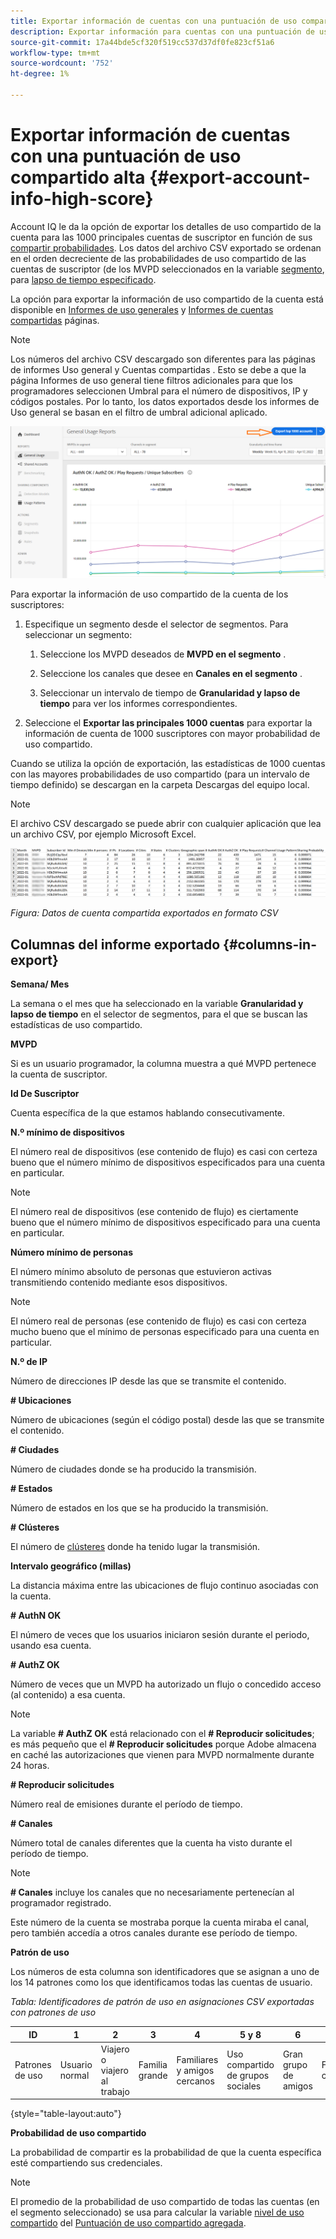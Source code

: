 ```yaml
---
title: Exportar información de cuentas con una puntuación de uso compartido alta
description: Exportar información para cuentas con una puntuación de uso compartido alta.
source-git-commit: 17a44bde5cf320f519cc537d37df0fe823cf51a6
workflow-type: tm+mt
source-wordcount: '752'
ht-degree: 1%

---
```



# Exportar información de cuentas con una puntuación de uso compartido alta {#export-account-info-high-score}

Account IQ le da la opción de exportar los detalles de uso compartido de la cuenta para las 1000 principales cuentas de suscriptor en función de sus [compartir probabilidades](/help/AccountIQ/product-concepts.md#account-sharing-probability-def). Los datos del archivo CSV exportado se ordenan en el orden decreciente de las probabilidades de uso compartido de las cuentas de suscriptor (de los MVPD seleccionados en la variable [segmento](/help/AccountIQ/product-concepts.md#segment-def), para [lapso de tiempo especificado](/help/AccountIQ/product-concepts.md#time-frame-def).

La opción para exportar la información de uso compartido de la cuenta está disponible en [Informes de uso generales](/help/AccountIQ/general-usage-reports.md) y [Informes de cuentas compartidas](/help/AccountIQ/shared-acc-reports.md) páginas.

>[!NOTE]
>
>Los números del archivo CSV descargado son diferentes para las páginas de informes Uso general y Cuentas compartidas . Esto se debe a que la página Informes de uso general tiene filtros adicionales para que los programadores seleccionen Umbral para el número de dispositivos, IP y códigos postales. Por lo tanto, los datos exportados desde los informes de Uso general se basan en el filtro de umbral adicional aplicado.

![Opción Exportar en uso general](assets/export.png)

Para exportar la información de uso compartido de la cuenta de los suscriptores:

1. Especifique un segmento desde el selector de segmentos. Para seleccionar un segmento:

   1. Seleccione los MVPD deseados de **MVPD en el segmento** .

   1. Seleccione los canales que desee en **Canales en el segmento** .

   1. Seleccionar un intervalo de tiempo de **Granularidad y lapso de tiempo** para ver los informes correspondientes.

1. Seleccione el **Exportar las principales 1000 cuentas** para exportar la información de cuenta de 1000 suscriptores con mayor probabilidad de uso compartido.

Cuando se utiliza la opción de exportación, las estadísticas de 1000 cuentas con las mayores probabilidades de uso compartido (para un intervalo de tiempo definido) se descargan en la carpeta Descargas del equipo local.

>[!NOTE]
>
>El archivo CSV descargado se puede abrir con cualquier aplicación que lea un archivo CSV, por ejemplo Microsoft Excel.

![datos exportados en formato csv](assets/exported-csv.png)

*Figura: Datos de cuenta compartida exportados en formato CSV*

## Columnas del informe exportado {#columns-in-export}

**Semana/ Mes**

La semana o el mes que ha seleccionado en la variable **Granularidad y lapso de tiempo** en el selector de segmentos, para el que se buscan las estadísticas de uso compartido.

**MVPD**

Si es un usuario programador, la columna muestra a qué MVPD pertenece la cuenta de suscriptor.

**Id De Suscriptor**

Cuenta específica de la que estamos hablando consecutivamente.

**N.º mínimo de dispositivos**

El número real de dispositivos (ese contenido de flujo) es casi con certeza bueno que el número mínimo de dispositivos especificados para una cuenta en particular.

>[!NOTE]
>
>El número real de dispositivos (ese contenido de flujo) es ciertamente bueno que el número mínimo de dispositivos especificado para una cuenta en particular.

**Número mínimo de personas**

El número mínimo absoluto de personas que estuvieron activas transmitiendo contenido mediante esos dispositivos.

>[!NOTE]
>
>El número real de personas (ese contenido de flujo) es casi con certeza mucho bueno que el mínimo de personas especificado para una cuenta en particular.

**N.º de IP**

Número de direcciones IP desde las que se transmite el contenido.

**# Ubicaciones**

Número de ubicaciones (según el código postal) desde las que se transmite el contenido.

**# Ciudades**

Número de ciudades donde se ha producido la transmisión.

**# Estados**

Número de estados en los que se ha producido la transmisión.

**# Clústeres**

El número de [clústeres](/help/AccountIQ/product-concepts.md#cluster-def) donde ha tenido lugar la transmisión.

**Intervalo geográfico (millas)**

La distancia máxima entre las ubicaciones de flujo continuo asociadas con la cuenta.

**# AuthN OK**

El número de veces que los usuarios iniciaron sesión durante el periodo, usando esa cuenta.

**# AuthZ OK**

Número de veces que un MVPD ha autorizado un flujo o concedido acceso (al contenido) a esa cuenta.

>[!NOTE]
>
>La variable **# AuthZ OK** está relacionado con el **# Reproducir solicitudes**; es más pequeño que el **# Reproducir solicitudes** porque Adobe almacena en caché las autorizaciones que vienen para MVPD normalmente durante 24 horas.

**# Reproducir solicitudes**

Número real de emisiones durante el período de tiempo.

**# Canales**

Número total de canales diferentes que la cuenta ha visto durante el período de tiempo.

>[!NOTE]
>
>**# Canales** incluye los canales que no necesariamente pertenecían al programador registrado.
>
>Este número de la cuenta se mostraba porque la cuenta miraba el canal, pero también accedía a otros canales durante ese período de tiempo.

**Patrón de uso**

Los números de esta columna son identificadores que se asignan a uno de los 14 patrones como los que identificamos todas las cuentas de usuario.

*Tabla: Identificadores de patrón de uso en asignaciones CSV exportadas con patrones de uso*

| ID | 1 | 2 | 3 | 4 | 5 y 8 | 6 | 7 | 9 | 10 y 11 | 12 | 13 | 14 |
|---|---|---|---|---|---|---|---|---|---|---|---|---|
| Patrones de uso | Usuario normal | Viajero o viajero al trabajo | Familia grande | Familiares y amigos cercanos | Uso compartido de grupos sociales | Gran grupo de amigos | Flujo continuo | Uso compartido en la comunidad | Comportamiento incierto | Familia pequeña | Segundo hogar | Uso anormal |

{style=&quot;table-layout:auto&quot;}

**Probabilidad de uso compartido**

La probabilidad de compartir es la probabilidad de que la cuenta específica esté compartiendo sus credenciales.

>[!NOTE]
>
> El promedio de la probabilidad de uso compartido de todas las cuentas (en el segmento seleccionado) se usa para calcular la variable [nivel de uso compartido](/help/AccountIQ/dashboard.md#sharing-level) del [Puntuación de uso compartido agregada](/help/AccountIQ/dashboard.md#aggregated-sharing).
